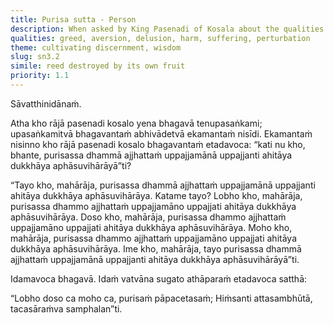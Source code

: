 ```yaml
---
title: Purisa sutta - Person
description: When asked by King Pasenadi of Kosala about the qualities that arise within a person for their harm, suffering, and troubled living, the Buddha lists greed, aversion, and delusion, and explains their effect on the mind with a simile.
qualities: greed, aversion, delusion, harm, suffering, perturbation
theme: cultivating discernment, wisdom
slug: sn3.2
simile: reed destroyed by its own fruit
priority: 1.1
---
```


Sāvatthinidānaṁ.

Atha kho rājā pasenadi kosalo yena bhagavā tenupasaṅkami; upasaṅkamitvā bhagavantaṁ abhivādetvā ekamantaṁ nisīdi. Ekamantaṁ nisinno kho rājā pasenadi kosalo bhagavantaṁ etadavoca: “kati nu kho, bhante, purisassa dhammā ajjhattaṁ uppajjamānā uppajjanti ahitāya dukkhāya aphāsuvihārāyā”ti?

“Tayo kho, mahārāja, purisassa dhammā ajjhattaṁ uppajjamānā uppajjanti ahitāya dukkhāya aphāsuvihārāya. Katame tayo? Lobho kho, mahārāja, purisassa dhammo ajjhattaṁ uppajjamāno uppajjati ahitāya dukkhāya aphāsuvihārāya. Doso kho, mahārāja, purisassa dhammo ajjhattaṁ uppajjamāno uppajjati ahitāya dukkhāya aphāsuvihārāya. Moho kho, mahārāja, purisassa dhammo ajjhattaṁ uppajjamāno uppajjati ahitāya dukkhāya aphāsuvihārāya. Ime kho, mahārāja, tayo purisassa dhammā ajjhattaṁ uppajjamānā uppajjanti ahitāya dukkhāya aphāsuvihārāyā”ti.

Idamavoca bhagavā. Idaṁ vatvāna sugato athāparaṁ etadavoca satthā:

“Lobho doso ca moho ca,
purisaṁ pāpacetasaṁ;
Hiṁsanti attasambhūtā,
tacasāraṁva samphalan”ti.
